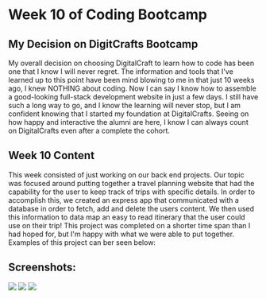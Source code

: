 # Week 10 of Coding Bootcamp

## My Decision on DigitCrafts Bootcamp

My overall decision on choosing DigitalCraft to learn how to code has been one that I know I will never regret. The information and tools that I've learned up to this point have been mind blowing to me in that just 10 weeks ago, I knew NOTHING about coding. Now I can say I know how to assemble a good-looking full-stack development website in just a few days. I still have such a long way to go, and I know the learning will never stop, but I am confident knowing that I started my foundation at DigitalCrafts. Seeing on how happy and interactive the alumni are here, I know I can always count on DigitalCrafts even after a complete the cohort.

## Week 10 Content

This week consisted of just working on our back end projects. Our topic was focused around putting together a travel planning website that had the capability for the user to keep track of trips with specific details. In order to accomplish this, we created an express app that communicated with a database in order to fetch, add and delete the users content. We then used this information to data map an easy to read itinerary that the user could use on their trip! This project was completed on a shorter time span than I had hoped for, but I'm happy with what we were able to put together. Examples of this project can ber seen below:

## Screenshots:

![](images/loginPagePic.png)
![](images/homePagePic.png)
![](images/dateFormPic.png)

